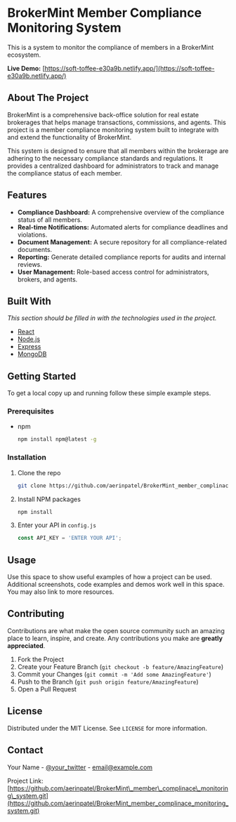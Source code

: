 # BrokerMint Member Compliance Monitoring System

This is a system to monitor the compliance of members in a BrokerMint ecosystem.

**Live Demo:** [https://soft-toffee-e30a9b.netlify.app/](https://soft-toffee-e30a9b.netlify.app/)

## About The Project

BrokerMint is a comprehensive back-office solution for real estate brokerages that helps manage transactions, commissions, and agents. This project is a member compliance monitoring system built to integrate with and extend the functionality of BrokerMint.

This system is designed to ensure that all members within the brokerage are adhering to the necessary compliance standards and regulations. It provides a centralized dashboard for administrators to track and manage the compliance status of each member.

## Features

  * **Compliance Dashboard:** A comprehensive overview of the compliance status of all members.
  * **Real-time Notifications:** Automated alerts for compliance deadlines and violations.
  * **Document Management:** A secure repository for all compliance-related documents.
  * **Reporting:** Generate detailed compliance reports for audits and internal reviews.
  * **User Management:** Role-based access control for administrators, brokers, and agents.

## Built With

*This section should be filled in with the technologies used in the project.*

  * [React](https://reactjs.org/)
  * [Node.js](https://nodejs.org/)
  * [Express](https://expressjs.com/)
  * [MongoDB](https://www.mongodb.com/)

## Getting Started

To get a local copy up and running follow these simple example steps.

### Prerequisites

  * npm
    ```sh
    npm install npm@latest -g
    ```

### Installation

1.  Clone the repo
    ```sh
    git clone https://github.com/aerinpatel/BrokerMint_member_complinace_monitoring_system.git
    ```
2.  Install NPM packages
    ```sh
    npm install
    ```
3.  Enter your API in `config.js`
    ```js
    const API_KEY = 'ENTER YOUR API';
    ```

## Usage

Use this space to show useful examples of how a project can be used. Additional screenshots, code examples and demos work well in this space. You may also link to more resources.

## Contributing

Contributions are what make the open source community such an amazing place to learn, inspire, and create. Any contributions you make are **greatly appreciated**.

1.  Fork the Project
2.  Create your Feature Branch (`git checkout -b feature/AmazingFeature`)
3.  Commit your Changes (`git commit -m 'Add some AmazingFeature'`)
4.  Push to the Branch (`git push origin feature/AmazingFeature`)
5.  Open a Pull Request

## License

Distributed under the MIT License. See `LICENSE` for more information.

## Contact

Your Name - [@your\_twitter](https://www.google.com/search?q=https://twitter.com/your_twitter) - email@example.com

Project Link: [https://github.com/aerinpatel/BrokerMint\_member\_complinace\_monitoring\_system.git](https://github.com/aerinpatel/BrokerMint_member_complinace_monitoring_system.git)
